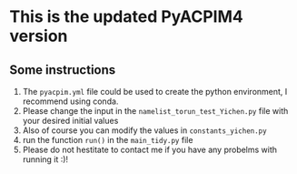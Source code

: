 # This is the updated PyACPIM4 version
## Some instructions
1. The `pyacpim.yml` file could be used to create the python environment, I recommend using conda.
2. Please change the input in the `namelist_torun_test_Yichen.py` file with your desired initial values
3. Also of course you can modify the values in `constants_yichen.py` 
4. run the function `run()` in the `main_tidy.py` file
5. Please do not hestitate to contact me if you have any probelms with running it :)!
